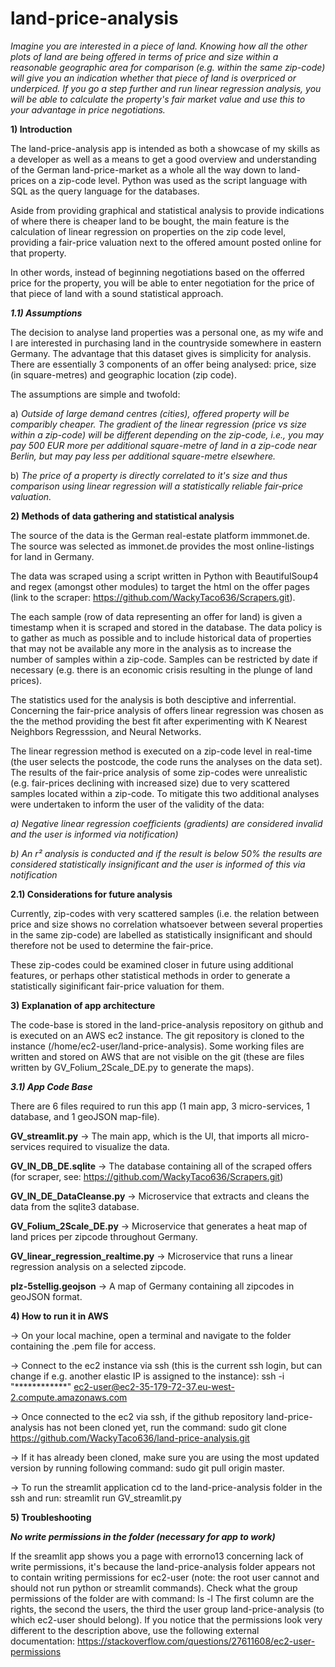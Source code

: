 # land-price-analysis

*Imagine you are interested in a piece of land. Knowing how all the other plots of land are being offered in terms of price and size within a reasonable geographic area for comparison (e.g. within the same zip-code) will give you an indication whether that piece of land is overpriced or underpiced. If you go a step further and run linear regression analysis, you will be able to calculate the property's fair market value and use this to your advantage in price negotiations.*

**1) Introduction**

The land-price-analysis app is intended as both a showcase of my skills as a developer as well as a means to get a good overview and understanding of the German land-price-market as a whole all the way down to land-prices on a zip-code level. Python was used as the script language with SQL as the query language for the databases. 

Aside from providing graphical and statistical analysis to provide indications of where there is cheaper land to be bought, the main feature is the calculation of linear regression on properties on the zip code level, providing a fair-price valuation next to the offered amount posted online for that property.

In other words, instead of beginning negotiations based on the offerred price for the property, you will be able to enter negotiation for the price of that piece of land with a sound statistical approach.

***1.1) Assumptions***

The decision to analyse land properties was a personal one, as my wife and I are interested in purchasing land in the countryside somewhere in eastern Germany. The advantage that this dataset gives is simplicity for analysis. There are essentially 3 components of an offer being analysed: price, size (in square-metres) and geographic location (zip code).

The assumptions are simple and twofold: 

a) *Outside of large demand centres (cities), offered property will be comparibly cheaper. The gradient of the linear regression (price vs size within a zip-code) will be different depending on the zip-code, i.e., you may pay 500 EUR more per additional square-metre of land in a zip-code near Berlin, but may pay less per additional square-metre elsewhere.*

b) *The price of a property is directly correlated to it's size and thus comparison using linear regression will a statistically reliable fair-price valuation.*

**2) Methods of data gathering and statistical analysis**

The source of the data is the German real-estate platform immmonet.de. The source was selected as immonet.de provides the most online-listings for land in Germany.

The data was scraped using a script written in Python with BeautifulSoup4 and regex (amongst other modules) to target the html on the offer pages (link to the scraper: https://github.com/WackyTaco636/Scrapers.git).

The each sample (row of data representing an offer for land) is given a timestamp when it is scraped and stored in the database. The data policy is to gather as much as possible and to include historical data of properties that may not be available any more in the analysis as to increase the number of samples within a zip-code. Samples can be restricted by date if necessary (e.g. there is an economic crisis resulting in the plunge of land prices).

The statistics used for the analysis is both desciptive and inferrential. Concerning the fair-price analysis of offers linear regression was chosen as the the method providing the best fit after experimenting with K Nearest Neighbors Regresssion, and Neural Networks. 

The linear regression method is executed on a zip-code level in real-time (the user selects the postcode, the code runs the analyses on the data set). The results of the fair-price analysis of some zip-codes were unrealistic (e.g. fair-prices declining with increased size) due to very scattered samples located within a zip-code. To mitigate this two additional analyses were undertaken to inform the user of the validity of the data:

*a) Negative linear regression coefficients (gradients) are considered invalid and the user is informed via notification)*

*b) An r² analysis is conducted and if the result is below 50% the results are considered statistically insignificant and the user is informed of this via notification*

**2.1) Considerations for future analysis**

Currently, zip-codes with very scattered samples (i.e. the relation between price and size shows no correlation whatsoever between several properties in the same zip-code) are labelled as statistically insignificant and should therefore not be used to determine the fair-price.

These zip-codes could be examined closer in future using additional features, or perhaps other statistical methods in order to generate a statistically siginificant fair-price valuation for them.

**3) Explanation of app architecture**

The code-base is stored in the land-price-analysis repository on github and is executed on an AWS ec2 instance.
The git repository is cloned to the instance (/home/ec2-user/land-price-analysis).
Some working files are written and stored on AWS that are not visible on the git (these are files written by GV_Folium_2Scale_DE.py to generate the maps).

***3.1) App Code Base***

There are 6 files required to run this app (1 main app, 3 micro-services, 1 database, and 1 geoJSON map-file).

**GV_streamlit.py** -> The main app, which is the UI, that imports all micro-services required to visualize the data.

**GV_IN_DB_DE.sqlite** -> The database containing all of the scraped offers (for scraper, see: https://github.com/WackyTaco636/Scrapers.git)

**GV_IN_DE_DataCleanse.py** -> Microservice that extracts and cleans the data from the sqlite3 database.

**GV_Folium_2Scale_DE.py** -> Microservice that generates a heat map of land prices per zipcode throughout Germany.

**GV_linear_regression_realtime.py** -> Microservice that runs a linear regression analysis on a selected zipcode.

**plz-5stellig.geojson** -> A map of Germany containing all zipcodes in geoJSON format.


**4) How to run it in AWS**

-> On your local machine, open a terminal and navigate to the folder containing the .pem file for access.

-> Connect to the ec2 instance via ssh (this is the current ssh login, but can change if e.g. another elastic IP is assigned to the instance): ssh -i "************" ec2-user@ec2-35-179-72-37.eu-west-2.compute.amazonaws.com

-> Once connected to the ec2 via ssh, if the github repository land-price-analysis has not been cloned yet, run the command: sudo git clone https://github.com/WackyTaco636/land-price-analysis.git

-> If it has already been cloned, make sure you are using the most updated version by running following command: sudo git pull origin master.

-> To run the streamlit application cd to the land-price-analysis folder in the ssh and run: streamlit run GV_streamlit.py

**5) Troubleshooting**

***No write permissions in the folder (necessary for app to work)***

If the sreamlit app shows you a page with errorno13 concerning lack of write permissions, it's because the land-price-analysis folder appears not to contain writing permissions for ec2-user (note: the root user cannot and should not run python or streamlit commands). Check what the group permissions of the folder are with command: ls -l
The first column are the rights, the second the users, the third the user group land-price-analysis (to which ec2-user should belong). 
If you notice that the permissions look very different to the description above, use the following external documentation: https://stackoverflow.com/questions/27611608/ec2-user-permissions
